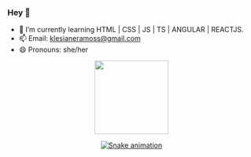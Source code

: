 ### Hey 👋



- 🌱 I’m currently learning HTML | CSS | JS | TS | ANGULAR | REACTJS.
- 📫 Email: klesianeramoss@gmail.com
- 😄 Pronouns: she/her

<div align="center">
  <a href="https://github.com/klesiane">
  <img height="150em" src="https://github-readme-stats.vercel.app/api?username=klesiane&show_icons=true&theme=tokyonight&include_all_commits=true&count_private=true"/>

  ![Snake animation](https://github.com/klesiane/klesiane/blob/output/github-contribution-grid-snake.svg)
</div>
